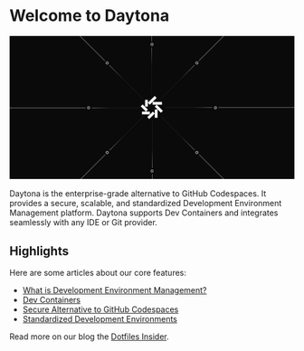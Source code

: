 # Welcome to Daytona

![Daytona Header](https://github.com/daytonaio/.github/blob/main/profile/readme_img.png)

Daytona is the enterprise-grade alternative to GitHub Codespaces. It provides a secure, scalable, and standardized Development Environment Management platform. Daytona supports Dev Containers and integrates seamlessly with any IDE or Git provider.



## Highlights

Here are some articles about our core features:

- [What is Development Environment Management?](https://www.daytona.io/dotfiles/clarifying-cloud-development)
- [Dev Containers](https://www.daytona.io/dotfiles/guide-create-devcontainer-json-file)
- [Secure Alternative to GitHub Codespaces](https://www.daytona.io/dotfiles/daytona-a-secure-alternative-to-github-codespaces)
- [Standardized Development Environments](https://www.daytona.io/dotfiles/embracing-standardized-development-environments)

Read more on our blog the [Dotfiles Insider](https://www.daytona.io/dotfiles/).
